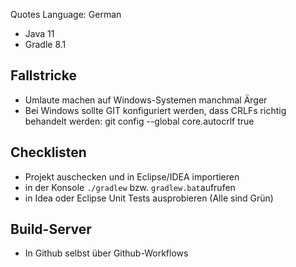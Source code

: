 Quotes Language: German

* Java 11
* Gradle 8.1

## Fallstricke

* Umlaute machen auf Windows-Systemen manchmal Ärger
* Bei Windows sollte GIT konfiguriert werden, dass CRLFs richtig behandelt werden: git config --global core.autocrlf true

## Checklisten

* Projekt auschecken und in Eclipse/IDEA importieren
* in der Konsole `./gradlew` bzw. `gradlew.bat`aufrufen 
* in Idea oder Eclipse Unit Tests ausprobieren (Alle sind Grün)

## Build-Server

* In Github selbst über Github-Workflows
